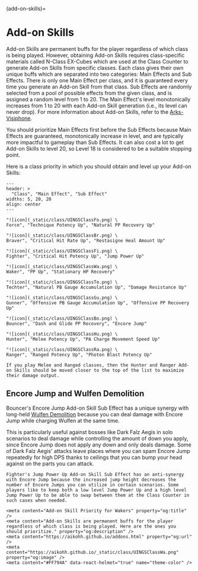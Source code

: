 (add-on-skills)=
# Add-on Skills

Add-on Skills are permanent buffs for the player regardless of which class is being played.
However, obtaining Add-on Skills requires class-specific materials called N-Class EX-Cubes which are used at the Class Counter to generate Add-on Skills from specific classes.
Each class gives their own unique buffs which are separated into two categories: Main Effects and Sub Effects.
There is only one Main Effect per class, and it is guaranteed every time you generate an Add-on Skill from that class.
Sub Effects are randomly selected from a pool of possible effects from the given class, and is assigned a random level from 1 to 20.
The Main Effect's level monotonically increases from 1 to 20 with each Add-on Skill generation (i.e., its level can never drop).
For more information about Add-on Skills, refer to the [Arks-Visiphone](https://pso2na.arks-visiphone.com/wiki/Portal:New_Genesis/Add-on_Skills).

You should prioritize Main Effects first before the Sub Effects because Main Effects are guaranteed, monotonically increase in level, and are typically more impactful to gameplay than Sub Effects.
It can also cost a lot to get Add-on Skills to level 20, so Level 18 is considered to be a suitable stopping point.

Here is a class priority in which you should obtain and level up your Add-on Skills:

```{csv-table}
---
header: >
  "Class", "Main Effect", "Sub Effect"
widths: 5, 20, 20
align: center
---

"![icon](_static/class/UINGSClassFo.png) \
Force", "Technique Potency Up", "Natural PP Recovery Up"

"![icon](_static/class/UINGSClassBr.png) \
Braver", "Critical Hit Rate Up", "Restasigne Heal Amount Up"

"![icon](_static/class/UINGSClassFi.png) \
Fighter", "Critical Hit Potency Up", "Jump Power Up"

"![icon](_static/class/UINGSClassWa.png) \
Waker", "PP Up", "Stationary HP Recovery"

"![icon](_static/class/UINGSClassTe.png) \
Techter", "Natural PB Gauge Accumulation Up", "Damage Resistance Up"

"![icon](_static/class/UINGSClassGu.png) \
Gunner", "Offensive PB Gauge Accumulation Up", "Offensive PP Recovery Up"

"![icon](_static/class/UINGSClassBo.png) \
Bouncer", "Dash and Glide PP Recovery", "Encore Jump"

"![icon](_static/class/UINGSClassHu.png) \
Hunter", "Melee Potency Up", "PA Charge Movement Speed Up"

"![icon](_static/class/UINGSClassRa.png) \
Ranger", "Ranged Potency Up", "Photon Blast Potency Up"

```

```{note}
If you play Melee and Ranged classes, then the Hunter and Ranger Add-on Skills should be moved closer to the top of the list to maximize their damage output.
```

## Encore Jump and Wulfen Demolition

Bouncer's Encore Jump Add-on Skill Sub Effect has a unique synergy with long-held [Wulfen Demolition](#wulfen-demolition) because you can deal damage with Encore Jump while charging Wulfen at the same time.

This is particularly useful against bosses like Dark Falz Aegis in solo scenarios to deal damage while controlling the amount of down you apply, since Encore Jump does not apply any down and only deals damage.
Some of Dark Falz Aegis' attacks leave places where you can spam Encore Jump repeatedly for high DPS thanks to ceilings that you can bump your head against on the parts you can attack.

```{note}
Fighter's Jump Power Up Add-on Skill Sub Effect has an anti-synergy with Encore Jump because the increased jump height decreases the number of Encore Jumps you can utilize in certain scenarios. Some players like to keep both a low level Jump Power Up and a high level Jump Power Up to be able to swap between them at the Class Counter in such cases when needed.
```

```{raw} html
<meta content="Add-on Skill Priority for Wakers" property="og:title" />
<meta content="Add-on Skills are permanent buffs for the player regardless of which class is being played. Here are the ones you should prioritize." property="og:description" />
<meta content="https://aikohh.github.io/addons.html" property="og:url" />
<meta content="https://aikohh.github.io/_static/class/UINGSClassWa.png" property="og:image" />
<meta content="#FF794A" data-react-helmet="true" name="theme-color" />
```
